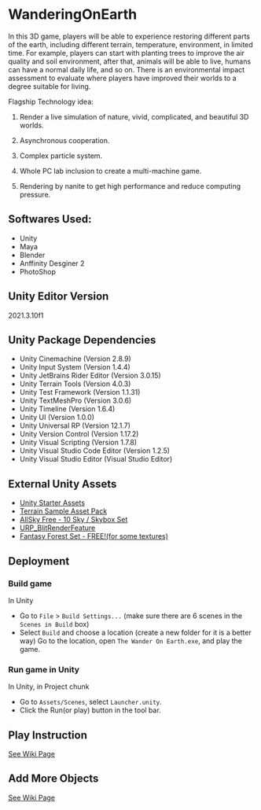 # WanderingOnEarth


In this 3D game, players will be able to experience restoring different parts of the earth, including different terrain, temperature, environment, in limited time. For example, players can start with planting trees to improve the air quality and soil environment, after that, animals will be able to live, humans can have a normal daily life, and so on. There is an environmental impact assessment to evaluate where players have improved their worlds to a degree suitable for living. 

 

Flagship Technology idea:  

1. Render a live simulation of nature, vivid, complicated, and beautiful 3D worlds.   

2. Asynchronous cooperation. 

3. Complex particle system. 

4. Whole PC lab inclusion to create a multi-machine game. 

5. Rendering by nanite to get high performance and reduce computing pressure. 
  
 
## Softwares Used: 
- Unity
- Maya
- Blender
- Anffinity Desginer 2
- PhotoShop
    
  
## Unity Editor Version

2021.3.10f1

## Unity Package Dependencies

- Unity Cinemachine (Version 2.8.9)
- Unity Input System (Version 1.4.4)
- Unity JetBrains Rider Editor (Version 3.0.15)
- Unity Terrain Tools (Version 4.0.3)
- Unity Test Framework (Version 1.1.31)
- Unity TextMeshPro (Version 3.0.6)
- Unity Timeline (Version 1.6.4)
- Unity UI (Version 1.0.0)
- Unity Universal RP (Version 12.1.7)
- Unity Version Control (Version 1.17.2)
- Unity Visual Scripting (Version 1.7.8)
- Unity Visual Studio Code Editor (Version 1.2.5)
- Unity Visual Studio Editor (Visual Studio Editor)

## External Unity Assets
- [Unity Starter Assets](https://assetstore.unity.com/packages/essentials/starter-assets-third-person-character-controller-196526)
- [Terrain Sample Asset Pack](https://assetstore.unity.com/packages/3d/environments/landscapes/terrain-sample-asset-pack-145808)
- [AllSky Free - 10 Sky / Skybox Set](https://assetstore.unity.com/packages/2d/textures-materials/sky/allsky-free-10-sky-skybox-set-146014)
- [URP_BlitRenderFeature](https://github.com/Cyanilux/URP_BlitRenderFeature)
- [Fantasy Forest Set - FREE!(for some textures)](https://assetstore.unity.com/packages/3d/environments/fantasy/fantasy-forest-set-free-70568)

## Deployment
### Build game
In Unity
+ Go to `File` > `Build Settings...` 
  (make sure there are 6 scenes in the `Scenes in Build` box)
+ Select `Build` and choose a location (create a new folder for it is a better way)
Go to the location, open `The Wander On Earth.exe`, and play the game.
### Run game in Unity
In Unity, in Project chunk
+ Go to `Assets/Scenes`, select `Launcher.unity`.
+ Click the Run(or play) button in the tool bar.

## Play Instruction
[See Wiki Page](https://github.com/hanbin-zhang/WanderingOnEarth/wiki/Play-Instruction)

## Add More Objects
[See Wiki Page](https://github.com/hanbin-zhang/WanderingOnEarth/wiki/Expansion)
